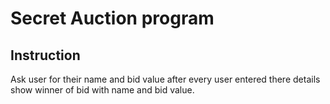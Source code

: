 # Secret Auction program
## Instruction
Ask user for their name and bid value after every user entered there details show winner of bid with name and bid value.
